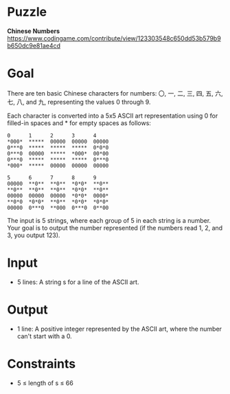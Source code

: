 # Puzzle
**Chinese Numbers** https://www.codingame.com/contribute/view/123303548c650dd53b579b9b650dc9e81ae4cd

# Goal
There are ten basic Chinese characters for numbers: 〇, 一, 二, 三, 四, 五, 六, 七, 八, and 九, representing the values 0 through 9.

Each character is converted into a 5x5 ASCII art representation using 0 for filled-in spaces and * for empty spaces as follows:

```
0      1      2      3      4
*000*  *****  00000  00000  00000
0***0  *****  *****  *****  0*0*0
0***0  00000  *****  *000*  00*00
0***0  *****  *****  *****  0***0
*000*  *****  00000  00000  00000

5      6      7      8      9
00000  **0**  **0**  *0*0*  **0**
**0**  **0**  **0**  *0*0*  **0**
00000  00000  00000  *0*0*  0000*
**0*0  *0*0*  **0**  *0*0*  *0*0*
00000  0***0  **000  0***0  0**00
```

The input is 5 strings, where each group of 5 in each string is a number. Your goal is to output the number represented (if the numbers read 1, 2, and 3, you output 123).

# Input
* 5 lines: A string s for a line of the ASCII art.

# Output
* 1 line: A positive integer represented by the ASCII art, where the number can't start with a 0.

# Constraints
* 5 ≤ length of s ≤ 66
